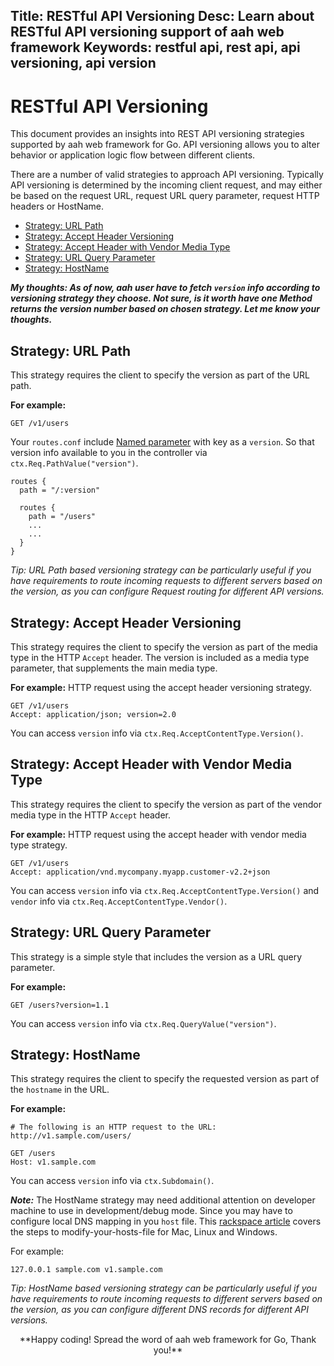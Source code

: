 Title: RESTful API Versioning
Desc: Learn about RESTful API versioning support of aah web framework
Keywords: restful api, rest api, api versioning, api version
---
# RESTful API Versioning

This document provides an insights into REST API versioning strategies supported by aah web framework for Go. API versioning allows you to alter behavior or application logic flow between different clients.

There are a number of valid strategies to approach API versioning. Typically API versioning is determined by the incoming client request, and may either be based on the request URL, request URL query parameter, request HTTP headers or HostName.

  * [Strategy: URL Path](#strategy-url-path)
  * [Strategy: Accept Header Versioning](#strategy-accept-header-versioning)
  * [Strategy: Accept Header with Vendor Media Type](#strategy-accept-header-with-vendor-media-type)
  * [Strategy: URL Query Parameter](#strategy-url-query-parameter)
  * [Strategy: HostName](#strategy-hostname)

_**My thoughts: As of now, aah user have to fetch `version` info according to versioning strategy they choose. Not sure, is it worth have one Method returns the version number based on chosen strategy. Let me know your thoughts.**_

## Strategy: URL Path

This strategy requires the client to specify the version as part of the URL path.

**For example:**
```
GET /v1/users
```

Your `routes.conf` include [Named parameter](/routes-config.html#section-routes) with key as a `version`. So that version info available to you in the controller via `ctx.Req.PathValue("version")`.

```
routes {
  path = "/:version"

  routes {
    path = "/users"
    ...
    ...
  }
}
```

_Tip: URL Path based versioning strategy can be particularly useful if you have requirements to route incoming requests to different servers based on the version, as you can configure Request routing for different API versions._

## Strategy: Accept Header Versioning

This strategy requires the client to specify the version as part of the media type in the HTTP `Accept` header. The version is included as a media type parameter, that supplements the main media type.

**For example:** HTTP request using the accept header versioning strategy.
```
GET /v1/users
Accept: application/json; version=2.0
```

You can access `version` info via `ctx.Req.AcceptContentType.Version()`.

## Strategy: Accept Header with Vendor Media Type

This strategy requires the client to specify the version as part of the vendor media type in the HTTP `Accept` header.

**For example:** HTTP request using the accept header with vendor media type strategy.
```
GET /v1/users
Accept: application/vnd.mycompany.myapp.customer-v2.2+json
```

You can access `version` info via `ctx.Req.AcceptContentType.Version()` and `vendor` info via `ctx.Req.AcceptContentType.Vendor()`.


## Strategy: URL Query Parameter

This strategy is a simple style that includes the version as a URL query parameter.

**For example:**
```
GET /users?version=1.1
```

You can access `version` info via `ctx.Req.QueryValue("version")`.

## Strategy: HostName

This strategy requires the client to specify the requested version as part of the `hostname` in the URL.

**For example:**
```
# The following is an HTTP request to the URL: http://v1.sample.com/users/

GET /users
Host: v1.sample.com
```

You can access `version` info via `ctx.Subdomain()`.

_**Note:**_ The HostName strategy may need additional attention on developer machine to use in development/debug mode. Since you may have to configure local DNS mapping in you `host` file. This [rackspace article](https://support.rackspace.com/how-to/modify-your-hosts-file/) covers the steps to modify-your-hosts-file for Mac, Linux and Windows.

For example:
```
127.0.0.1 sample.com v1.sample.com
```

_Tip: HostName based versioning strategy can be particularly useful if you have requirements to route incoming requests to different servers based on the version, as you can configure different DNS records for different API versions._


<center>**Happy coding! Spread the word of aah web framework for Go, Thank you!**</center>
